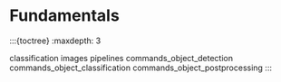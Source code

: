 # Fundamentals

:::{toctree}
:maxdepth: 3

classification
images
pipelines
commands_object_detection
commands_object_classification
commands_object_postprocessing
:::